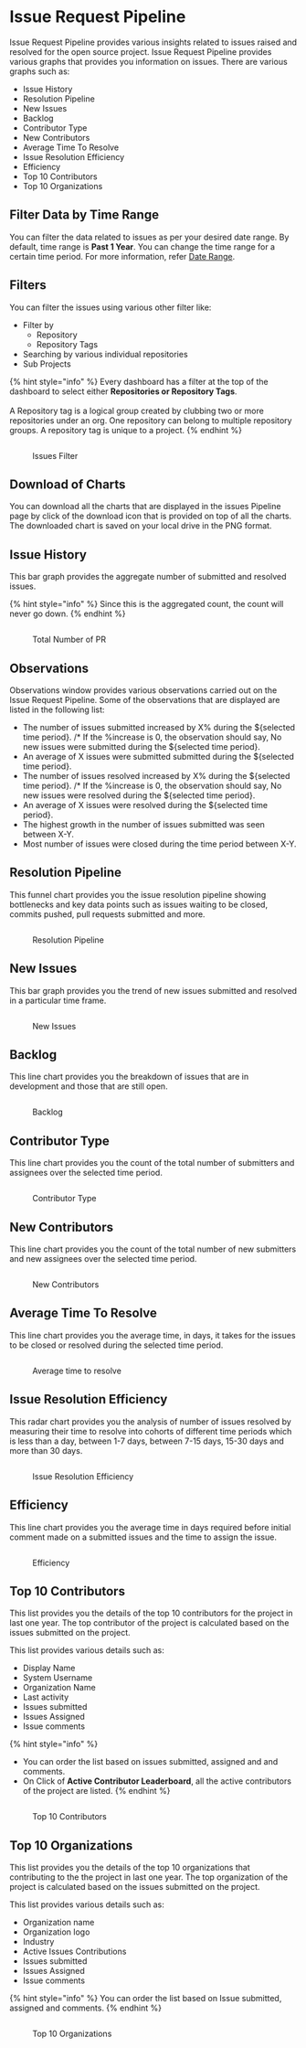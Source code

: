# Issue Request Pipeline

Issue Request Pipeline provides various insights related to issues raised and resolved for the open source project. Issue Request Pipeline provides various graphs that provides you information on issues.  There are various graphs such as:

* Issue History&#x20;
* Resolution Pipeline&#x20;
* New Issues
* Backlog
* Contributor Type&#x20;
* New Contributors&#x20;
* Average Time To Resolve&#x20;
* Issue Resolution Efficiency&#x20;
* Efficiency&#x20;
* Top 10 Contributors&#x20;
* Top 10 Organizations&#x20;

## Filter Data by Time Range

You can filter the data related to issues as per your desired date range. By default, time range is **Past 1 Year**. You can change the time range for a certain time period. For more information, refer [Date Range](https://docs.linuxfoundation.org/lfx/insights/v2-current/project-trends/filter-data-by-time-range).&#x20;

## Filters

You can filter the issues using various other filter like:

* Filter by&#x20;
  * Repository&#x20;
  * Repository Tags
* Searching by various individual repositories &#x20;
* Sub Projects

{% hint style="info" %}
Every dashboard has a filter at the top of the dashboard to select either **Repositories or Repository Tags**. \
\
A Repository tag is a logical group created by clubbing two or more repositories under an org. One repository can belong to multiple repository groups. A repository tag is unique to a project.
{% endhint %}

<figure><img src="../../../../../.gitbook/assets/Issues Pip.gif" alt=""><figcaption><p>Issues Filter </p></figcaption></figure>

## Download of Charts&#x20;

You can download all the charts that are displayed in the issues Pipeline page by click of the download <img src="../../../../../.gitbook/assets/Dow Icon.png" alt="" data-size="line">icon that is provided on top of all the charts. The downloaded chart is saved on your local drive in the PNG format.&#x20;

## Issue History

This bar graph provides the aggregate number of submitted and resolved issues.

{% hint style="info" %}
Since this is the aggregated count, the count will never go down.
{% endhint %}

<figure><img src="../../../../../.gitbook/assets/PR History.png" alt=""><figcaption><p>Total Number of PR</p></figcaption></figure>

## Observations&#x20;

Observations window provides various observations carried out on the Issue Request Pipeline. Some of the observations that are displayed are listed in the following list:

* The number of issues submitted increased by X% during the ${selected time period}.  /\* If the %increase is 0, the observation should say, No new issues were submitted during the ${selected time period}.
* An average of X issues were submitted submitted during the ${selected time period}.
* The number of issues resolved increased by X% during the ${selected time period}.  /\* If the %increase is 0, the observation should say, No new issues were resolved during the ${selected time period}.
* An average of X issues were resolved during the ${selected time period}.
* The highest growth in the number of issues submitted was seen between X-Y.
* Most number of issues were closed during the time period between X-Y.

## Resolution Pipeline

This funnel chart provides you the issue resolution pipeline showing bottlenecks and key data points such as issues waiting to be closed, commits pushed, pull requests submitted and more.

<figure><img src="../../../../../.gitbook/assets/Resolutin Pip.png" alt=""><figcaption><p>Resolution Pipeline </p></figcaption></figure>

## New Issues&#x20;

This bar graph provides you the trend of new issues submitted and resolved in a particular time frame.&#x20;

<figure><img src="../../../../../.gitbook/assets/New Issues.png" alt=""><figcaption><p>New Issues </p></figcaption></figure>

## Backlog&#x20;

This line chart provides you the breakdown of issues that are in development and those that are still open.

<figure><img src="../../../../../.gitbook/assets/Backlog.png" alt=""><figcaption><p>Backlog </p></figcaption></figure>

## Contributor Type

This line chart provides you the count of the total number of submitters and assignees over the selected time period.

<figure><img src="../../../../../.gitbook/assets/CT.png" alt=""><figcaption><p>Contributor Type</p></figcaption></figure>

## New Contributors&#x20;

This line chart provides you the count of the total number of new submitters and new assignees over the selected time period.

<figure><img src="../../../../../.gitbook/assets/NC.png" alt=""><figcaption><p>New Contributors </p></figcaption></figure>

## Average Time To Resolve&#x20;

This line chart provides you the average time, in days, it takes for the issues to be closed or resolved during the selected time period.

<figure><img src="../../../../../.gitbook/assets/AVG.png" alt=""><figcaption><p>Average time to resolve </p></figcaption></figure>

## Issue Resolution Efficiency

This radar chart provides you the analysis of number of issues resolved by measuring their time to resolve into cohorts of different time periods which is less than a day, between 1-7 days, between 7-15 days, 15-30 days and more than 30 days.

<figure><img src="../../../../../.gitbook/assets/Eff.png" alt=""><figcaption><p>Issue Resolution Efficiency </p></figcaption></figure>

## Efficiency&#x20;

This line chart provides you the average time in days required before initial comment made on a submitted issues and the time to assign the issue.

<figure><img src="../../../../../.gitbook/assets/Efficiency.png" alt=""><figcaption><p>Efficiency </p></figcaption></figure>

## Top 10 Contributors&#x20;

This list provides you the details of the top 10 contributors for the project in last one  year. The top contributor of the project is calculated based on the issues submitted on the project.&#x20;

This list provides various details such as:

* Display Name&#x20;
* System Username&#x20;
* Organization Name&#x20;
* Last activity&#x20;
* Issues submitted&#x20;
* Issues Assigned&#x20;
* Issue comments &#x20;

{% hint style="info" %}
* You can order the list based on issues submitted, assigned and and comments.&#x20;
* On Click of **Active Contributor Leaderboard**, all the active contributors of the project are listed. &#x20;
{% endhint %}

<figure><img src="../../../../../.gitbook/assets/Contr.gif" alt=""><figcaption><p>Top 10 Contributors</p></figcaption></figure>

## Top 10 Organizations

This list provides you the details of the top 10 organizations that contributing to the  the project in last one year. The top organization of the project is calculated based on the issues submitted on the project.&#x20;

This list provides various details such as:

* Organization name&#x20;
* Organization logo
* Industry&#x20;
* Active Issues Contributions&#x20;
* Issues submitted&#x20;
* Issues Assigned&#x20;
* Issue comments &#x20;

{% hint style="info" %}
You can order the list based on Issue submitted, assigned and comments.&#x20;
{% endhint %}

<figure><img src="../../../../../.gitbook/assets/Top Org.gif" alt=""><figcaption><p>Top 10 Organizations </p></figcaption></figure>
